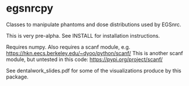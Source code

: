 egsnrcpy
========

Classes to manipulate phantoms and dose distributions used by EGSnrc.

This is very pre-alpha. See INSTALL for installation instructions.

Requires numpy. Also requires a scanf module, e.g. https://hkn.eecs.berkeley.edu/~dyoo/python/scanf/ 
This is another scanf module, but untested in this code: https://pypi.org/project/scanf/

See dentalwork_slides.pdf for some of the visualizations produce by this package.
